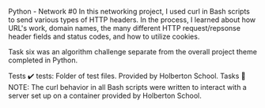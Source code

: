 Python - Network #0 In this networking project, I used curl in Bash scripts to send various types of HTTP headers. In the process, I learned about how URL's work, domain names, the many different HTTP request/repsonse header fields and status codes, and how to utilize cookies.

Task six was an algorithm challenge separate from the overall project theme completed in Python.

Tests ✔️ tests: Folder of test files. Provided by Holberton School. Tasks 📃 NOTE: The curl behavior in all Bash scripts were written to interact with a server set up on a container provided by Holberton School.


